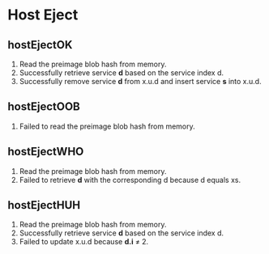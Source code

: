 # Host Eject  

## hostEjectOK  
1. Read the preimage blob hash from memory.  
2. Successfully retrieve service **d** based on the service index d.
3. Successfully remove service **d** from x.u.d and insert service **s** into x.u.d.  

## hostEjectOOB  
1. Failed to read the preimage blob hash from memory.  

## hostEjectWHO  
1. Read the preimage blob hash from memory.  
2. Failed to retrieve **d** with the corresponding d because d equals xs.  

## hostEjectHUH  
1. Read the preimage blob hash from memory.  
2. Successfully retrieve service **d** based on the service index d.
3. Failed to update x.u.d because **d.i** ≠ 2.  
